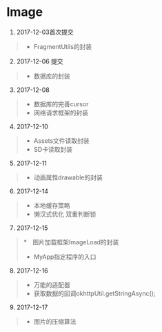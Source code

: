 # Image
1. 2017-12-03首次提交
>* FragmentUtils的封装
2. 2017-12-06 提交
>* 数据库的封装
3. 2017-12-08
>* 数据库的完善cursor
>* 网络请求框架的封装
4. 2017-12-10
>* Assets文件读取封装
>* SD卡读取封装
5. 2017-12-11
>* 动画属性drawable的封装
6. 2017-12-14
>* 本地缓存策略
>* 懒汉式优化 双重判断锁
7. 2017-12-15
>*　图片加载框架ImageLoad的封装
>* MyApp指定程序的入口
8. 2017-12-16
>* 万能的适配器
>* 获取数据的回调okhttpUtil.getStringAsync();
9. 2017-12-17
>* 图片的压缩算法
